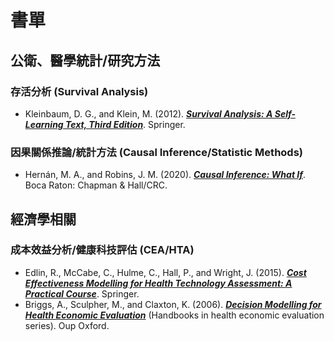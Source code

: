 # 書單

## 公衛、醫學統計/研究方法
### 存活分析 (Survival Analysis)
- Kleinbaum, D. G., and Klein, M. (2012). ***[Survival Analysis: A Self-Learning Text, Third Edition](book/Survival%20Analysis%20-%20A%20Self-learning%20Text%2C%203E/Survival%20Analysis%20-%20A%20Self-learning%20Text%2C%203E%20%5B頁數修正%5D.pdf)***. Springer.

### 因果關係推論/統計方法 (Causal Inference/Statistic Methods)
- Hernán, M. A., and Robins, J. M. (2020). ***[Causal Inference: What If](book/Causal%20Inference%20-%20What%20If/CAUSAL%20INFERENCE%20-%20What%20If%20%5B頁數修正%5D.pdf)***. Boca Raton: Chapman & Hall/CRC.

## 經濟學相關
### 成本效益分析/健康科技評估 (CEA/HTA)
- Edlin, R., McCabe, C., Hulme, C., Hall, P., and Wright, J. (2015). ***[Cost Effectiveness Modelling for Health Technology Assessment: A Practical Course](book/Cost%20Effectiveness%20Modelling%20for%20Health%20Technology%20Assessment%20-%20A%20Practical%20Course/Cost%20Effectiveness%20Modelling%20for%20Health%20Technology%20Assessment.pdf)***. Springer.
- Briggs, A., Sculpher, M., and Claxton, K. (2006). _**[Decision Modelling for Health Economic Evaluation](book/Decision%20Modelling%20for%20Health%20Economic%20Evaluation/%5BHandbooks%20in%20health%20economic%20evaluation%20series%5D%20Decision%20Modelling%20for%20Health%20Economic%20Evaluation%20%5B頁數修正%5D.pdf)**_ (Handbooks in health economic evaluation series). Oup Oxford.
